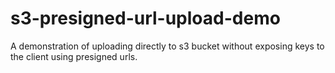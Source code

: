 # s3-presigned-url-upload-demo
A demonstration of uploading directly to s3 bucket without exposing keys to the client using presigned urls.